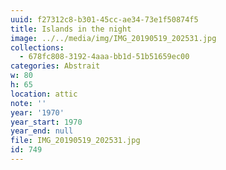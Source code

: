 ```yaml
---
uuid: f27312c8-b301-45cc-ae34-73e1f50874f5
title: Islands in the night
image: ../../media/img/IMG_20190519_202531.jpg
collections:
  - 678fc808-3192-4aaa-bb1d-51b51659ec00
categories: Abstrait
w: 80
h: 65
location: attic
note: ''
year: '1970'
year_start: 1970
year_end: null
file: IMG_20190519_202531.jpg
id: 749
---
```


